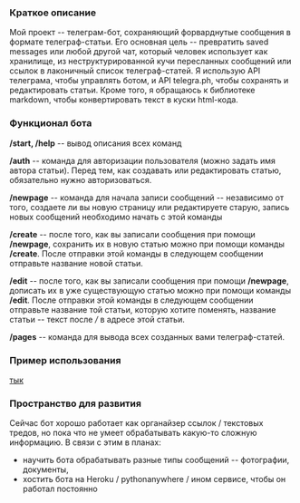 ### Краткое описание
Мой проект -- телеграм-бот, сохраняющий форварднутые сообщения в формате телеграф-статьи. Его основная цель -- превратить saved messages или любой другой чат, который человек использует как хранилище, из неструктурированной кучи пересланных сообщений или ссылок в лаконичный список телеграф-статей.
Я использую API телеграма, чтобы управлять ботом, и API telegra.ph, чтобы сохранять и редактировать статьи. Кроме того, я обращаюсь к библиотеке markdown, чтобы конвертировать текст в куски html-кода.
 
###  Функционал бота
**/start, /help** -- вывод описания всех команд

**/auth** -- команда для авторизации пользователя (можно задать имя автора статьи). Перед тем, как создавать или редактировать статью, обязательно нужно авторизоваться.

**/newpage** -- команда для начала записи сообщений -- независимо от того, создаете ли вы новую страницу или редактируете старую, запись новых сообщений необходимо начать с этой команды

**/create** -- после того, как вы записали сообщения при помощи **/newpage**, сохранить их в новую статью можно при помощи команды **/create**. После отправки этой команды в следующем сообщении отправьте название новой статьи.

**/edit** -- после того, как вы записали сообщения при помощи **/newpage**, дописать их в уже существующую статью можно при помощи команды **/edit**. После отправки этой команды в следующем сообщении отправьте название той статьи, которую хотите поменять, название статьи -- текст после */* в адресе этой статьи.

**/pages** -- команда для вывода всех созданных вами телеграф-статей.

### Пример использования
[тык](https://drive.google.com/file/d/1xRbsUCF9spGPOCKuvTePYrZk38b6RWCW/view?usp=sharing)

### Пространство для развития
Сейчас бот хорошо работает как органайзер ссылок / текстовых тредов, но пока что не умеет обрабатывать какую-то сложную информацию. В связи с этим в планах:
* научить бота обрабатывать разные типы сообщений -- фотографии, документы, 
* хостить бота на Heroku / pythonanywhere / ином сервисе, чтобы он работал постоянно
